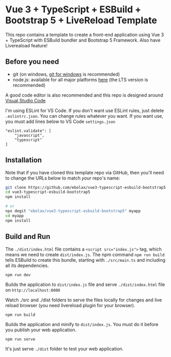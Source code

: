 # Vue 3 + TypeScript + ESBuild + Bootstrap 5 + LiveReload Template

This repo contains a template to create a front-end application using Vue 3 + TypeScript with ESBuild bundler and Bootstrap 5 Framework. Also have Livereaload feature!

## Before you need

- git (on windows, [git for windows](https://git-scm.com/download/win) is recommended)
- node.js: available for all major platforms [here](https://nodejs.org/en/download/) (the LTS version is recommended)

A good code editor is also recommended and this repo is designed around [Visual Studio Code](https://code.visualstudio.com/)

I'm using ESLint for VS Code. If you don't want use ESLint rules, just delete `.eslintrc.json`. You can change rules whatever you want. If you want use, you must add lines below to VS Code `settings.json`

```
"eslint.validate": [
    "javascript",
    "typescript"
]
```

## **Installation**

Note that if you have cloned this template repo via GitHub, then you'll need to change the URLs below to match _your_ repo's name:

```bash
git clone https://github.com/ebolax/vue3-typescript-esbuild-bootstrap5
cd vue3-typescript-esbuild-bootstrap5
npm install

# or
npx degit "ebolax/vue3-typescript-esbuild-bootstrap5" myapp
cd myapp
npm install
```

## **Build and Run**

The `./dist/index.html` file contains a `<script src="index.js">` tag, which means we need to create `dist/index.js`. The npm command `npm run build` tells ESBuild to create this bundle, starting with `./src/main.ts` and including all its dependencies.

    npm run dev

Builds the application to `dist/index.js` file and serve `./dist/index.html` file on `http://localhost:8000`

Watch ./src and ./dist folders to serve the files locally for changes and live reload browser (you need livereload plugin for your browser).

    npm run build

Builds the application and minify to `dist/index.js`. You must do it before you publish your web application.

    npm run serve

It's just serve `./dist` folder to test your web application.